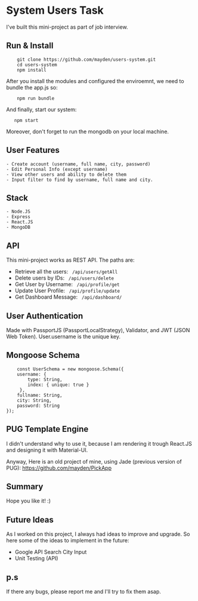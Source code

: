 # System Users Task

I've built this mini-project as part of job interview.

## Run & Install

```
    git clone https://github.com/mayden/users-system.git
    cd users-system
    npm install
```

 After you install the modules and configured the enviroemnt, we need to bundle the app.js so:

```
    npm run bundle
```

 And finally, start our system:

 ```
    npm start
 ```

Moreover, don't forget to run the mongodb on your local machine.


## User Features
    - Create account (username, full name, city, password)
    - Edit Personal Info (except username)
    - View other users and ability to delete them
    - Input filter to find by username, full name and city.


## Stack
    - Node.JS
    - Express
    - React.JS
    - MongoDB


## API
This mini-project works as REST API. The paths are:

-   Retrieve all the users: `` /api/users/getAll``
-   Delete users by IDs: `` /api/users/delete``
-   Get User by Username: `` /api/profile/get``
-   Update User Profile: `` /api/profile/update``
-   Get Dashboard Message: `` /api/dashboard/``



## User Authentication
Made with PassportJS (PassportLocalStrategy), Validator, and JWT (JSON Web Token).
User.username is the unique key. 




## Mongoose Schema
```
    const UserSchema = new mongoose.Schema({
    username: {
        type: String,
        index: { unique: true }
     },
    fullname: String,
    city: String,
    password: String
});
```



## PUG Template Engine
I didn't understand why to use it, because I am rendering it trough React.JS and designing it with Material-UI.

Anyway, Here is an old project of mine, using Jade (previous version of PUG):
https://github.com/mayden/PickApp




## Summary
Hope you like it! :)




## Future Ideas
As I worked on this project, I always had ideas to improve and upgrade. So here some of the ideas to implement in the future:
-   Google API Search City Input
-   Unit Testing (API)



## p.s

If there any bugs, please report me and I'll try to fix them asap.




